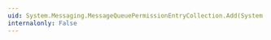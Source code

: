 ```yaml
---
uid: System.Messaging.MessageQueuePermissionEntryCollection.Add(System.Messaging.MessageQueuePermissionEntry)
internalonly: False
---
```

